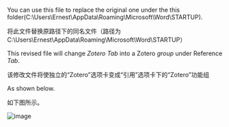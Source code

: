 You can use this file to replace the original one under the this folder(C:\Users\Ernest\AppData\Roaming\Microsoft\Word\STARTUP).

将此文件替换原路径下的同名文件（路径为C:\Users\Ernest\AppData\Roaming\Microsoft\Word\STARTUP）

This revised file will change *Zotero Tab* into a Zotero *group* under Reference *Tab*.

该修改文件将使独立的“Zotero”选项卡变成“引用”选项卡下的“Zotero”功能组

As shown below.

如下图所示。

![image](https://user-images.githubusercontent.com/7478103/138471852-f1915ae5-cb6b-45f5-8484-190b02caa632.png)
